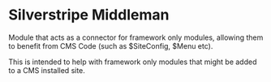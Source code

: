 Silverstripe Middleman
======================

Module that acts as a connector for framework only modules, allowing them to
benefit from CMS Code (such as $SiteConfig, $Menu etc).

This is intended to help with framework only modules that might be added to a
CMS installed site.
